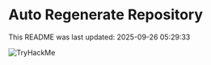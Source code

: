# Auto Regenerate Repository

This README was last updated: 2025-09-26 05:29:33

 ![TryHackMe](https://tryhackme.com/badge/533634)